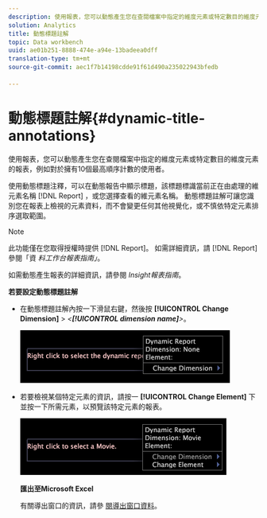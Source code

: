 ```yaml
---
description: 使用報表，您可以動態產生您在查閱檔案中指定的維度元素或特定數目的維度元素的報表，例如對於擁有10個最高順序計數的使用者。
solution: Analytics
title: 動態標題註解
topic: Data workbench
uuid: ae01b251-8888-474e-a94e-13badeea0dff
translation-type: tm+mt
source-git-commit: aec1f7b14198cdde91f61d490a235022943bfedb

---
```



# 動態標題註解{#dynamic-title-annotations}

使用報表，您可以動態產生您在查閱檔案中指定的維度元素或特定數目的維度元素的報表，例如對於擁有10個最高順序計數的使用者。

使用動態標題注釋，可以在動態報告中顯示標題，該標題標識當前正在由處理的維元素名稱 [!DNL Report] ，或您選擇查看的維元素名稱。 動態標題註解可讓您識別您在報表上檢視的元素資料，而不會變更任何其他視覺化，或不慎依特定元素排序選取範圍。

>[!NOTE]
>
>此功能僅在您取得授權時提供 [!DNL Report]。 如需詳細資訊，請 [!DNL Report]參閱「資 *料工作台報表指南」*。

如需動態產生報表的詳細資訊，請參閱 *Insight報表指南*。

**若要設定動態標題註解**

* 在動態標題註解內按一下滑鼠右鍵，然後按 **[!UICONTROL Change Dimension]** > *&lt;**[!UICONTROL dimension name]**>*。

   ![](assets/mnu_DynamicTitle.png)

* 若要檢視某個特定元素的資訊，請按一 **[!UICONTROL Change Element]** 下並按一下所需元素，以預覽該特定元素的報表。

   ![](assets/mnu_DynamicTitle_Element.png)

   **匯出至Microsoft Excel**

   有關導出窗口的資訊，請參 [閱導出窗口資料](../../../../home/c-get-started/c-wk-win-wksp/c-exp-win-data.md#concept-8df61d64ed434cc5a499023c44197349)。

